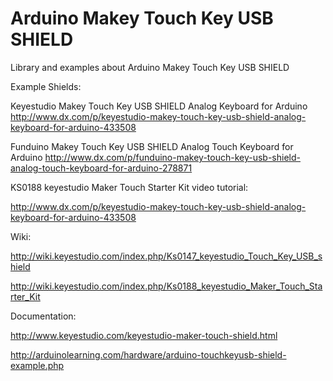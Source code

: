 # Arduino Makey Touch Key USB SHIELD
Library and examples about Arduino Makey Touch Key USB SHIELD

Example Shields:

Keyestudio Makey Touch Key USB SHIELD Analog Keyboard for Arduino
http://www.dx.com/p/keyestudio-makey-touch-key-usb-shield-analog-keyboard-for-arduino-433508

Funduino Makey Touch Key USB SHIELD Analog Touch Keyboard for Arduino
http://www.dx.com/p/funduino-makey-touch-key-usb-shield-analog-touch-keyboard-for-arduino-278871

KS0188 keyestudio Maker Touch Starter Kit video tutorial:

http://www.dx.com/p/keyestudio-makey-touch-key-usb-shield-analog-keyboard-for-arduino-433508


Wiki:

http://wiki.keyestudio.com/index.php/Ks0147_keyestudio_Touch_Key_USB_shield

http://wiki.keyestudio.com/index.php/Ks0188_keyestudio_Maker_Touch_Starter_Kit

Documentation:

http://www.keyestudio.com/keyestudio-maker-touch-shield.html

http://arduinolearning.com/hardware/arduino-touchkeyusb-shield-example.php

